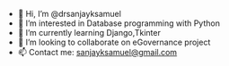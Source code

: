- 👋 Hi, I’m @drsanjayksamuel
- 👀 I’m interested in Database programming with Python
- 🌱 I’m currently learning Django,Tkinter
- 💞️ I’m looking to collaborate on eGovernance project
- 📫 Contact me: sanjayksamuel@gmail.com

<!---
drsanjayksamuel/drsanjayksamuel is a ✨ special ✨ repository because its `README.md` (this file) appears on your GitHub profile.
You can click the Preview link to take a look at your changes.
--->

